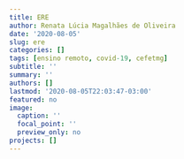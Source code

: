 ```yaml
---
title: ERE
author: Renata Lúcia Magalhães de Oliveira
date: '2020-08-05'
slug: ere
categories: []
tags: [ensino remoto, covid-19, cefetmg]
subtitle: ''
summary: ''
authors: []
lastmod: '2020-08-05T22:03:47-03:00'
featured: no
image:
  caption: ''
  focal_point: ''
  preview_only: no
projects: []
---
```


